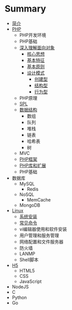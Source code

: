# Summary

* [简介](README.md)
* [PHP](phpmd.md)
   * PHP开发环境
   * PHP基础
   * [深入理解面向对象](shenru_li_jie_mian_xiang_dui_xiang_md.md)
       * [核心思想](he_xin_si_xiang.md)
       * [基本特征](ji_ben_te_zheng.md)
       * [基本原则](ji_ben_yuan_ze.md)
       * [设计模式](sheji_mo_shi_md.md)
           * [创建型](chuang_jian_xing.md)
           * [结构型](jie_gou_xing.md)
           * [行为型](xing_wei_xing.md)
   * PHP原理
   * [SPL](spl.md)
   * [数据结构](shu_ju_jie_gou.md)
       * 数组
       * 队列
       * 堆栈
       * 链表
       * 哈希表
       * 树
   * MVC
   * [PHP框架](phpkuang_jia.md)
   * [PHP库和扩展](phpku_he_kuo_zhan.md)
   * PHP基础
* 数据库
   * MySQL
       * Redis
   * NoSQL
       * MemCache
   * MongoDB
* [Linux](linux.md)
   * [系统安装](xi_tong_an_zhuang.md)
   * [常见命令](chang_jian_ming_ling.md)
   * vi编辑器使用和软件安装
   * 用户管理和服务管理
   * 网络配置和文件服务器
   * 防火墙
   * LANMP
   * Shell脚本
* [H5](h5.md)
   * HTML5
   * CSS
   * JavaScript
* NodeJS
* C
* Python
* Go

